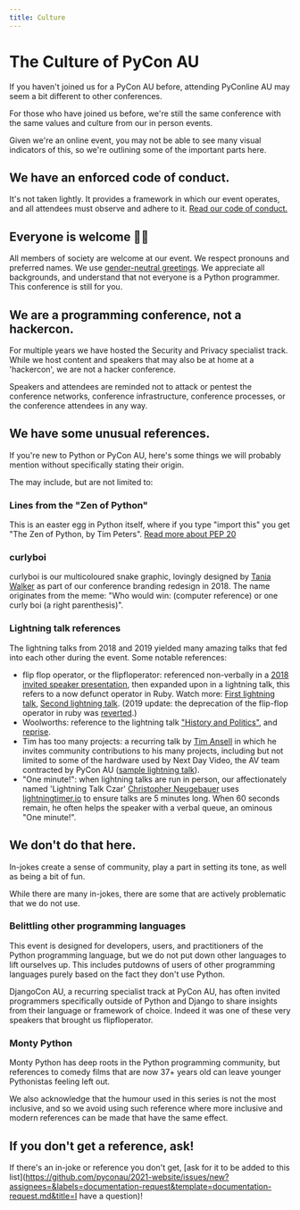 ```yaml
---
title: Culture
---
```


# The Culture of PyCon AU

If you haven't joined us for a PyCon AU before, attending PyConline AU may seem a bit different to other conferences.

For those who have joined us before, we're still the same conference with the same values and culture from our in person events.

Given we're an online event, you may not be able to see many visual indicators of this, so we're outlining some of the important parts here.

## We have an enforced code of conduct.

It's not taken lightly. It provides a framework in which our event operates, and all attendees must observe and adhere to it. [Read our code of conduct.](https://2021.pycon.org.au/conduct/)

## Everyone is welcome 🏳️‍🌈

All members of society are welcome at our event. We respect pronouns and preferred names. We use [gender-neutral greetings](https://heyguys.cc/). We appreciate all backgrounds, and understand that not everyone is a Python programmer. This conference is still for you.

## We are a programming conference, not a hackercon.

For multiple years we have hosted the Security and Privacy specialist track. While we host content and speakers that may also be at home at a 'hackercon', we are not a hacker conference.

Speakers and attendees are reminded not to attack or pentest the conference networks, conference infrastructure, conference processes, or the conference attendees in any way.

## We have some unusual references.

If you're new to Python or PyCon AU, here's some things we will probably mention without specifically stating their origin.

The may include, but are not limited to:

### Lines from the "Zen of Python"

This is an easter egg in Python itself, where if you type "import this" you get "The Zen of Python, by Tim Peters". [Read more about PEP 20](https://www.python.org/dev/peps/pep-0020/)

### curlyboi

curlyboi is our multicoloured snake graphic, lovingly designed by [Tania Walker](http://taniawalker.com/pyconau/) as part of our conference branding redesign in 2018. The name originates from the meme: "Who would win: (computer reference) or one curly boi (a right parenthesis)".

### Lightning talk references

The lightning talks from 2018 and 2019 yielded many amazing talks that fed into each other during the event. Some notable references:

- flip flop operator, or the flipfloperator: referenced non-verbally in a [2018 invited speaker presentation](https://youtu.be/9E3qhqWFJ2c?t=1169), then expanded upon in a lightning talk, this refers to a now defunct operator in Ruby. Watch more: [First lightning talk](https://youtu.be/BmWLhVMWC9I?t=783), [Second lightning talk](https://youtu.be/rNkbmu4e3MA?t=2667). (2019 update: the deprecation of the flip-flop operator in ruby was [reverted](https://github.com/ruby/ruby/commit/4e038a7e).)
- Woolworths: reference to the lightning talk ["History and Politics"](https://youtu.be/AJqcxEzRdSY?t=1117), and [reprise](https://youtu.be/q2VmIUaOS9o?t=3623).
- Tim has too many projects: a recurring talk by [Tim Ansell](https://twitter.com/mithro) in which he invites community contributions to his many projects, including but not limited to some of the hardware used by Next Day Video, the AV team contracted by PyCon AU ([sample lightning talk](https://youtu.be/BmWLhVMWC9I?t=482)).
- "One minute!": when lightning talks are run in person, our affectionately named 'Lightning Talk Czar' [Christopher Neugebauer](https://twitter.com/chrisjrn) uses [lightningtimer.io](http://lightningtimer.io/) to ensure talks are 5 minutes long. When 60 seconds remain, he often helps the speaker with a verbal queue, an ominous "One minute!".


## We don't do that here.

In-jokes create a sense of community, play a part in setting its tone, as well as being a bit of fun.

While there are many in-jokes, there are some that are actively problematic that we do not use.

### Belittling other programming languages

This event is designed for developers, users, and practitioners of the Python programming language, but we do not put down other languages to lift ourselves up. This includes putdowns of users of other programming languages purely based on the fact they don't use Python.

DjangoCon AU, a recurring specialist track at PyCon AU, has often invited programmers specifically outside of Python and Django to share insights from their language or framework of choice. Indeed it was one of these very speakers that brought us flipfloperator.

### Monty Python

Monty Python has deep roots in the Python programming community, but references to comedy films that are now 37+ years old can leave younger Pythonistas feeling left out.

We also acknowledge that the humour used in this series is not the most inclusive, and so we avoid using such reference where more inclusive and modern references can be made that have the same effect.

## If you don't get a reference, ask!

If there's an in-joke or reference you don't get, [ask for it to be added to this list](https://github.com/pyconau/2021-website/issues/new?assignees=&labels=documentation-request&template=documentation-request.md&title=I have a question)!
